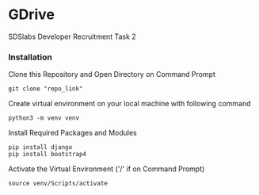 # GDrive
SDSlabs Developer Recruitment Task 2

### Installation
Clone this Repository and Open Directory on Command Prompt
```
git clone "repo_link"
```
Create virtual environment on your local machine with following command
```
python3 -m venv venv
```
Install Required Packages and Modules
```
pip install django
pip install bootstrap4
```
Activate the Virtual Environment ('/' if on Command Prompt)
```
source venv/Scripts/activate
```

